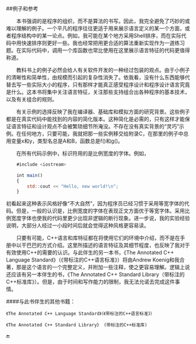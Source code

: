 ##例子和参考



&emsp;&emsp;本书强调的是程序的组织，而不是算法的书写。因此，我完全避免了巧妙的或难以理解的例子。一个平凡的程序往往更适于用来展示语言定义的某一个方面，或者程序结构中的某一论点。例如，我可能在某个地方采用Shell排序，而在实际代码中用快速排序则更好一些。我也经常把用更合适的算法重新实现作为一道练习题。在实际代码中，调用一个库函数也常比使用在这里展示语言特征的代码更值得称道。

&emsp;&emsp;教科书上的例子必然会给人有关软件开发的一种经过包装的观点。由于小例子的清晰性和简单性，由规模而引起的复杂性消失了。依我看，没有什么东西能够代替去写一些实际大小的程序，只有那样才能真正感受程序设计和程序设计语言究竟是什么。这本书将集中关注语言特征，关注那些支持组合出各种程序的基本技术，以及有关组合的规则。

&emsp;&emsp;有关示例的选择反映了我在编译器、基础库和模拟方面的研究背景。这些例子都是在真实代码中能找到的内容的简化版本。这种简化是必需的，只有这样才能保证语言特征和设计观点不会被繁琐细节所淹没。不存在没有真实背景的“灵巧”示例。在任何地方，只要可能，我就把那一些实例移交给附录C，在那里的例子中总用变量x和y，类型名总是A和B，函数总是f()和g()。

&emsp;&emsp;在所有代码示例中，标识符用的是比例宽度的字体。例如，

```javascript
    #include <iostream>
    
    int main()
    {
        std::cout << "Hello, new world!\n";
    }
```

初看起来这种表示风格好像“不大自然”，因为程序员已经习惯于采用等宽字体的代码。但是，一般的认识是，比例宽度的字体在表现正文方面优于等宽字体。采用比例宽度字体也使我的代码里更少出现非逻辑的断行现象。进一步说，我的实验经验说明，大部分人经过一小段时间后就会觉得这种风格更容易读。

&emsp;&emsp;只要有可能，C++语言和库特征都在将使用它们的环境中介绍，而不是在手册中以干巴巴的方式介绍。这里所描述的语言特征及其细节程度，也反映了我对于有效使用C++的需要的认识。与此伴生的另一本书，《The Annotated C++ Language Standard》（《带标注的C++语言标准》）将由Andrew Koenig和我合著，那是这个语言的一个完整定义，并附加一些注释，使之更容易理解。逻辑上说还应该有另一本伴生的书，《The Annotated C++ Standard Library（带标注的C++标准库》）。但是，由于时间和写作能力的限制，我无法允诺去完成这件事情。



####与此书伴生的其他书籍：

    《The Annotated C++ Language Standard》（《带标注的C++语言标准》）
    
    《The Annotated C++ Standard Library》 (带标注的C++标准库)
    
🔚